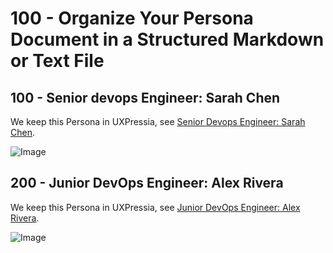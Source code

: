 # 100 - Organize Your Persona Document in a Structured Markdown or Text File

## 100 - Senior devops Engineer: Sarah Chen

We keep this Persona in UXPressia, see [Senior Devops Engineer: Sarah Chen](https://uxpressia.com/w/WhFzF/p/kXmv3).

![Image](https://github.com/user-attachments/assets/bb391f9e-d6b8-42b4-9cb3-72f612cb48a5)

## 200 - Junior DevOps Engineer: Alex Rivera

We keep this Persona in UXPressia, see [Junior DevOps Engineer: Alex Rivera](https://uxpressia.com/w/WhFzF/p/WYIlx).

![Image](https://github.com/user-attachments/assets/84338b2c-eae1-4979-9237-62a6b02c3f09)